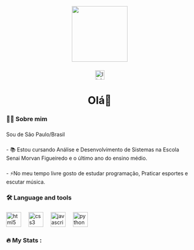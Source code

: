 <div align="center">
  <img height="150" src="https://encrypted-tbn0.gstatic.com/images?q=tbn:ANd9GcTDud2O6SVlrNkSi3UJ-SLDBsANgQKoR2oOdg&s"  />
</div>

###

<div align="center">
  <a href="www.linkedin.com/in/vinícius-greick-da-silva-oliveira-0432a2289" target="_blank">
    <img src="https://img.shields.io/static/v1?message=LinkedIn&logo=linkedin&label=&color=0077B5&logoColor=white&labelColor=&style=for-the-badge" height="25" alt="linkedin logo"  />
  </a>
</div>

###

<h1 align="center">Olá👋</h1>

###

<h3 align="left">👩‍💻  Sobre mim</h3>

###

<p align="left">Sou de São Paulo/Brasil</p>

###

<p align="left">- 📚 Estou cursando Análise e Desenvolvimento de Sistemas na Escola Senai Morvan Figueiredo e o último ano do ensino médio.</p>

###

<p align="left">- ⚡No meu tempo livre gosto de estudar programação, Praticar esportes e escutar música.</p>

###

<h3 align="left">🛠 Language and tools</h3>

###

<div align="left">
  <img src="https://cdn.jsdelivr.net/gh/devicons/devicon/icons/html5/html5-original.svg" height="40" alt="html5 logo"  />
  <img width="12" />
  <img src="https://cdn.jsdelivr.net/gh/devicons/devicon/icons/css3/css3-original.svg" height="40" alt="css3 logo"  />
  <img width="12" />
  <img src="https://cdn.jsdelivr.net/gh/devicons/devicon/icons/javascript/javascript-original.svg" height="40" alt="javascript logo"  />
  <img width="12" />
  <img src="https://cdn.jsdelivr.net/gh/devicons/devicon/icons/python/python-original.svg" height="40" alt="python logo"  />
</div>

###

<h3 align="left">🔥   My Stats :</h3>

###
